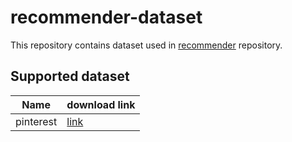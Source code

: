 # recommender-dataset

This repository contains dataset used in [recommender](https://github.com/bohyunshin/recommender) repository.

## Supported dataset

| Name      | download link |
|-----------|---------------|
| pinterest | [link](https://drive.google.com/file/d/0B0l8Lmmrs5A_REZXanM3dTN4Y28/view?resourcekey=0-jj1wN8qv3fyaP_6vFpGBEg)      |